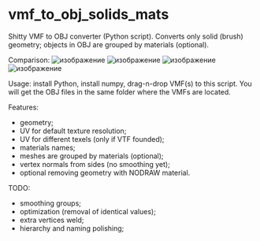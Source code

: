 # vmf_to_obj_solids_mats
Shitty VMF to OBJ converter (Python script). Converts only solid (brush) geometry; objects in OBJ are grouped by materials (optional).

Comparison:
![изображение](https://github.com/Ambiabstract/vmf_to_obj_solids_mats/assets/60753651/ae041af9-576a-4290-8353-d913b3101e8a)
![изображение](https://github.com/Ambiabstract/vmf_to_obj_solids_mats/assets/60753651/87f51dde-245b-4db1-bcbc-919e5e06d995)
![изображение](https://github.com/Ambiabstract/vmf_to_obj_solids_mats/assets/60753651/ca90bc4b-d125-487f-a57c-4c3de1145294)
![изображение](https://github.com/Ambiabstract/vmf_to_obj_solids_mats/assets/60753651/01b1ec7e-f285-4a9e-8942-9a1ff4f50653)

Usage: install Python, install numpy, drag-n-drop VMF(s) to this script.
You will get the OBJ files in the same folder where the VMFs are located.

Features:
- geometry;
- UV for default texture resolution;
- UV for different texels (only if VTF founded);
- materials names;
- meshes are grouped by materials (optional);
- vertex normals from sides (no smoothing yet);
- optional removing geometry with NODRAW material.

TODO:
- smoothing groups;
- optimization (removal of identical values);
- extra vertices weld;
- hierarchy and naming polishing;
